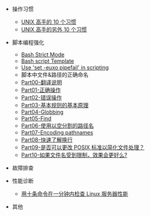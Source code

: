 <!-- - [Overview](best_practice/overview.md) -->
- 操作习惯

  - [UNIX 高手的 10 个习惯](best_practice/10_habits_on_linux.md)
  - [UNIX 高手的另外 10 个习惯](best_practice/another_10_habits_on_linux.md)

- 脚本编程强化

  - [Bash Strict Mode](best_practice/bash_strict_mode.md)
  - [Bash script Template](best_practice/bash_script_template.md)
  - [Use 'set -euxo pipefail' in scripting](best_practice/set_command_usage_in_script.md)
  - 脚本中文件&路径的正确命名
   <!--  - [Part01-10](best_practice/filenames_and_pathnames_in_shell.md)  -->
    - [Part00-翻译说明](best_practice/filenames_and_pathnames_in_shell/part0.md)
    - [Part01-正确操作](best_practice/filenames_and_pathnames_in_shell/part01.md)
    - [Part02-错误操作](best_practice/filenames_and_pathnames_in_shell/part02.md)
    - [Part03-基本规则的基本原理](best_practice/filenames_and_pathnames_in_shell/part03.md)
    - [Part04-Globbing](best_practice/filenames_and_pathnames_in_shell/part04.md)
    - [Part05-Find](best_practice/filenames_and_pathnames_in_shell/part05.md)
    - [Part06-使用以空分割的路径名](best_practice/filenames_and_pathnames_in_shell/part06.md)
    - [Part07-Encoding pathnames](best_practice/filenames_and_pathnames_in_shell/part07.md)
    - [Part08-快速了解换行](best_practice/filenames_and_pathnames_in_shell/part08.md)
    - [Part09-是否可以更改 POSIX 标准以简化文件处理？](best_practice/filenames_and_pathnames_in_shell/part09.md)
    - [Part10-如果文件名受到限制，效果会更好么?](best_practice/filenames_and_pathnames_in_shell/part10.md)

- 故障排查

- 性能诊断

  - [用十条命令在一分钟内检查 Linux 服务器性能](best_practice/linux_performance_analysis_in_60s.md)

- 其他